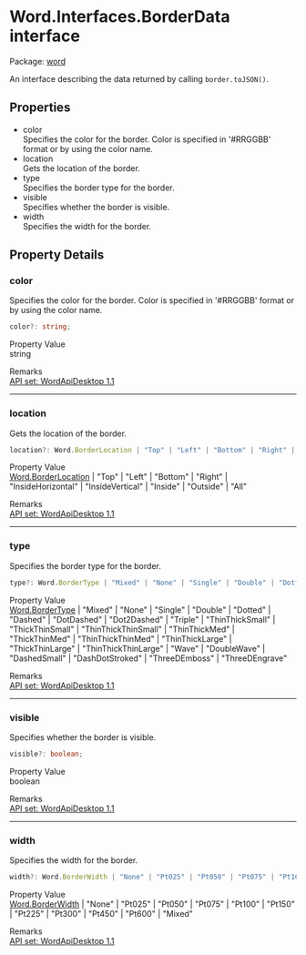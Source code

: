 # Word.Interfaces.BorderData interface

Package: [word](/en-us/javascript/api/word)

An interface describing the data returned by calling `border.toJSON()`.

## Properties

- color  
  Specifies the color for the border. Color is specified in '#RRGGBB' format or by using the color name.
- location  
  Gets the location of the border.
- type  
  Specifies the border type for the border.
- visible  
  Specifies whether the border is visible.
- width  
  Specifies the width for the border.

## Property Details

### color

Specifies the color for the border. Color is specified in '#RRGGBB' format or by using the color name.

```typescript
color?: string;
```

Property Value  
string

Remarks  
[API set: WordApiDesktop 1.1](/en-us/javascript/api/requirement-sets/word/word-api-requirement-sets)

---

### location

Gets the location of the border.

```typescript
location?: Word.BorderLocation | "Top" | "Left" | "Bottom" | "Right" | "InsideHorizontal" | "InsideVertical" | "Inside" | "Outside" | "All";
```

Property Value  
[Word.BorderLocation](/en-us/javascript/api/word/word.borderlocation) | "Top" | "Left" | "Bottom" | "Right" | "InsideHorizontal" | "InsideVertical" | "Inside" | "Outside" | "All"

Remarks  
[API set: WordApiDesktop 1.1](/en-us/javascript/api/requirement-sets/word/word-api-requirement-sets)

---

### type

Specifies the border type for the border.

```typescript
type?: Word.BorderType | "Mixed" | "None" | "Single" | "Double" | "Dotted" | "Dashed" | "DotDashed" | "Dot2Dashed" | "Triple" | "ThinThickSmall" | "ThickThinSmall" | "ThinThickThinSmall" | "ThinThickMed" | "ThickThinMed" | "ThinThickThinMed" | "ThinThickLarge" | "ThickThinLarge" | "ThinThickThinLarge" | "Wave" | "DoubleWave" | "DashedSmall" | "DashDotStroked" | "ThreeDEmboss" | "ThreeDEngrave";
```

Property Value  
[Word.BorderType](/en-us/javascript/api/word/word.bordertype) | "Mixed" | "None" | "Single" | "Double" | "Dotted" | "Dashed" | "DotDashed" | "Dot2Dashed" | "Triple" | "ThinThickSmall" | "ThickThinSmall" | "ThinThickThinSmall" | "ThinThickMed" | "ThickThinMed" | "ThinThickThinMed" | "ThinThickLarge" | "ThickThinLarge" | "ThinThickThinLarge" | "Wave" | "DoubleWave" | "DashedSmall" | "DashDotStroked" | "ThreeDEmboss" | "ThreeDEngrave"

Remarks  
[API set: WordApiDesktop 1.1](/en-us/javascript/api/requirement-sets/word/word-api-requirement-sets)

---

### visible

Specifies whether the border is visible.

```typescript
visible?: boolean;
```

Property Value  
boolean

Remarks  
[API set: WordApiDesktop 1.1](/en-us/javascript/api/requirement-sets/word/word-api-requirement-sets)

---

### width

Specifies the width for the border.

```typescript
width?: Word.BorderWidth | "None" | "Pt025" | "Pt050" | "Pt075" | "Pt100" | "Pt150" | "Pt225" | "Pt300" | "Pt450" | "Pt600" | "Mixed";
```

Property Value  
[Word.BorderWidth](/en-us/javascript/api/word/word.borderwidth) | "None" | "Pt025" | "Pt050" | "Pt075" | "Pt100" | "Pt150" | "Pt225" | "Pt300" | "Pt450" | "Pt600" | "Mixed"

Remarks  
[API set: WordApiDesktop 1.1](/en-us/javascript/api/requirement-sets/word/word-api-requirement-sets)